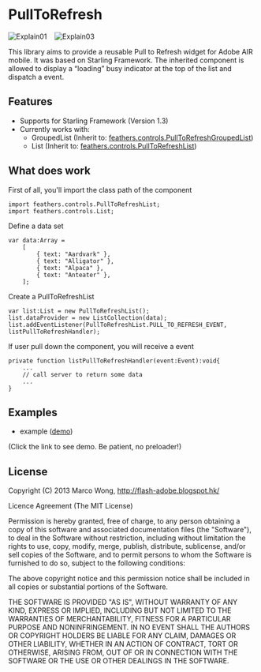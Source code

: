PullToRefresh
=======


![Explain01](https://c2fa2e6e-a-62cb3a1a-s-sites.googlegroups.com/site/ducklegflash/pulltorefresh/ex01.jpg)&nbsp;&nbsp;&nbsp;
![Explain03](https://c2fa2e6e-a-62cb3a1a-s-sites.googlegroups.com/site/ducklegflash/pulltorefresh/ex03.jpg)

This library aims to provide a reusable Pull to Refresh widget for Adobe AIR mobile. It was based on Starling Framework.
The inherited component is allowed to display a “loading” busy indicator at the top of the list and dispatch a event.

## Features

- Supports for Starling Framework (Version 1.3)
- Currently works with:
  - GroupedList (Inherit to: [feathers.controls.PullToRefreshGroupedList](https://github.com/duckleg/PullToRefresh/blob/master/src/feathers/controls/PullToRefreshGroupedList.as))
  - List (Inherit to: [feathers.controls.PullToRefreshList](https://github.com/duckleg/PullToRefresh/blob/master/src/feathers/controls/PullToRefreshList.as))

## What does work


First of all, you'll import the class path of the component
```as3
import feathers.controls.PullToRefreshList;
import feathers.controls.List;
````

Define a data set
```as3
var data:Array =
	[
		{ text: "Aardvark" },
		{ text: "Alligator" },
		{ text: "Alpaca" },
		{ text: "Anteater" },
	];
````

Create a PullToRefreshList
```as3
var list:List = new PullToRefreshList();
list.dataProvider = new ListCollection(data);
list.addEventListener(PullToRefreshList.PULL_TO_REFRESH_EVENT, listPullToRefreshHandler);
````

If user pull down the component, you will receive a event
```as3
private function listPullToRefreshHandler(event:Event):void{
	...
	// call server to return some data
	...
}
````

## Examples

- example ([demo](https://sites.google.com/site/ducklegflash/pulltorefresh/example01))

(Click the link to see demo. Be patient, no preloader!)

## License

Copyright (C) 2013 Marco Wong, http://flash-adobe.blogspot.hk/

Licence Agreement (The MIT License)

Permission is hereby granted, free of charge, to any person obtaining a copy of this software and associated documentation files (the "Software"), to deal in the Software without restriction, including without limitation the rights to use, copy, modify, merge, publish, distribute, sublicense, and/or sell copies of the Software, and to permit persons to whom the Software is furnished to do so, subject to the following conditions:

The above copyright notice and this permission notice shall be included in all copies or substantial portions of the Software.

THE SOFTWARE IS PROVIDED "AS IS", WITHOUT WARRANTY OF ANY KIND, EXPRESS OR IMPLIED, INCLUDING BUT NOT LIMITED TO THE WARRANTIES OF MERCHANTABILITY, FITNESS FOR A PARTICULAR PURPOSE AND NONINFRINGEMENT. IN NO EVENT SHALL THE AUTHORS OR COPYRIGHT HOLDERS BE LIABLE FOR ANY CLAIM, DAMAGES OR OTHER LIABILITY, WHETHER IN AN ACTION OF CONTRACT, TORT OR OTHERWISE, ARISING FROM, OUT OF OR IN CONNECTION WITH THE SOFTWARE OR THE USE OR OTHER DEALINGS IN THE SOFTWARE.
